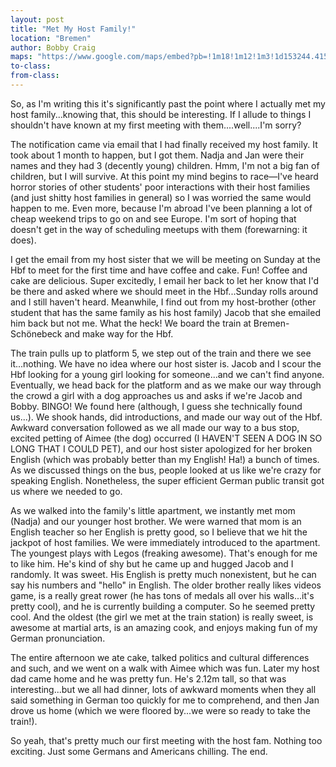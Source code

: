 ```yaml
---
layout: post
title: "Met My Host Family!"
location: "Bremen"
author: Bobby Craig
maps: "https://www.google.com/maps/embed?pb=!1m18!1m12!1m3!1d153244.41592589748!2d8.596204040652324!3d53.12017489544124!2m3!1f0!2f0!3f0!3m2!1i1024!2i768!4f13.1!3m3!1m2!1s0x47b128100ceee335%3A0xc2e8885cf937df51!2sBremen%2C+Germany!5e0!3m2!1sen!2sus!4v1488925252318"
to-class:
from-class:
---
```


So, as I'm writing this it's significantly past the point where I actually met my host family...knowing that, this should be interesting. If I allude to things I shouldn't have known at my first meeting with them....well....I'm sorry?

The notification came via email that I had finally received my host family. It took about 1 month to happen, but I got them. Nadja and Jan were their names and they had 3 (decently young) children. Hmm, I'm not a big fan of children, but I will survive. At this point my mind begins to race&mdash;I've heard horror stories of other students' poor interactions with their host families (and just shitty host families in general) so I was worried the same would happen to me. Even more, because I'm abroad I've been planning a lot of cheap weekend trips to go on and see Europe. I'm sort of hoping that doesn't get in the way of scheduling meetups with them (forewarning: it does).

I get the email from my host sister that we will be meeting on Sunday at the Hbf to meet for the first time and have coffee and cake. Fun! Coffee and cake are delicious. Super excitedly, I email her back to let her know that I'd be there and asked where we should meet in the Hbf...Sunday rolls around and I still haven't heard. Meanwhile, I find out from my host-brother (other student that has the same family as his host family) Jacob that she emailed him back but not me. What the heck! We board the train at Bremen-Schönebeck and make way for the Hbf.

The train pulls up to platform 5, we step out of the train and there we see it...nothing. We have no idea where our host sister is. Jacob and I scour the Hbf looking for a young girl looking for someone...and we can't find anyone. Eventually, we head back for the platform and as we make our way through the crowd a girl with a dog approaches us and asks if we're Jacob and Bobby. BINGO! We found here (although, I guess she technically found us...). We shook hands, did introductions, and made our way out of the Hbf. Awkward conversation followed as we all made our way to a bus stop, excited petting of Aimee (the dog) occurred (I HAVEN'T SEEN A DOG IN SO LONG THAT I COULD PET), and our host sister apologized for her broken English (which was probably better than my English! Ha!) a bunch of times. As we discussed things on the bus, people looked at us like we're crazy for speaking English. Nonetheless, the super efficient German public transit got us where we needed to go.

As we walked into the family's little apartment, we instantly met mom (Nadja) and our younger host brother. We were warned that mom is an English teacher so her English is pretty good, so I believe that we hit the jackpot of host families. We were immediately introduced to the apartment. The youngest plays with Legos (freaking awesome). That's enough for me to like him. He's kind of shy but he came up and hugged Jacob and I randomly. It was sweet. His English is pretty much nonexistent, but he can say his numbers and "hello" in English. The older brother really likes videos game, is a really great rower (he has tons of medals all over his walls...it's pretty cool), and he is currently building a computer. So he seemed pretty cool. And the oldest (the girl we met at the train station) is really sweet, is awesome at martial arts, is an amazing cook, and enjoys making fun of my German pronunciation.

The entire afternoon we ate cake, talked politics and cultural differences and such, and we went on a walk with Aimee which was fun. Later my host dad came home and he was pretty fun. He's 2.12m tall, so that was interesting...but we all had dinner, lots of awkward moments when they all said something in German too quickly for me to comprehend, and then Jan drove us home (which we were floored by...we were so ready to take the train!).

So yeah, that's pretty much our first meeting with the host fam. Nothing too exciting. Just some Germans and Americans chilling. The end.
